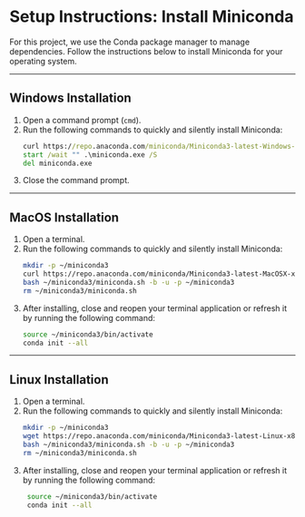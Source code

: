 # **Setup Instructions: Install Miniconda**

For this project, we use the Conda package manager to manage dependencies. Follow the instructions below to install Miniconda for your operating system.

---

## **Windows Installation**
1. Open a command prompt (`cmd`).
2. Run the following commands to quickly and silently install Miniconda:
   ```cmd
   curl https://repo.anaconda.com/miniconda/Miniconda3-latest-Windows-x86_64.exe -o miniconda.exe
   start /wait "" .\miniconda.exe /S
   del miniconda.exe
    ```
3. Close the command prompt.

---

## **MacOS Installation**
1. Open a terminal.
2. Run the following commands to quickly and silently install Miniconda:
   ```bash
   mkdir -p ~/miniconda3
   curl https://repo.anaconda.com/miniconda/Miniconda3-latest-MacOSX-x86_64.sh -o ~/miniconda3/miniconda.sh
   bash ~/miniconda3/miniconda.sh -b -u -p ~/miniconda3
   rm ~/miniconda3/miniconda.sh
   ```
3. After installing, close and reopen your terminal application or refresh it by running the following command:
   ```bash
   source ~/miniconda3/bin/activate
   conda init --all
   ```

---

## **Linux Installation**
1. Open a terminal.
2. Run the following commands to quickly and silently install Miniconda:
   ```bash
   mkdir -p ~/miniconda3
   wget https://repo.anaconda.com/miniconda/Miniconda3-latest-Linux-x86_64.sh -O ~/miniconda3/miniconda.sh
   bash ~/miniconda3/miniconda.sh -b -u -p ~/miniconda3
   rm ~/miniconda3/miniconda.sh
   ```
3. After installing, close and reopen your terminal application or refresh it by running the following command:
   ```bash
    source ~/miniconda3/bin/activate
    conda init --all
    ```

